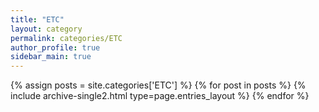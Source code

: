 ```yaml
---
title: "ETC"
layout: category
permalink: categories/ETC
author_profile: true
sidebar_main: true
---
```


{% assign posts = site.categories['ETC'] %}
{% for post in posts %} {% include archive-single2.html type=page.entries_layout %} {% endfor %}